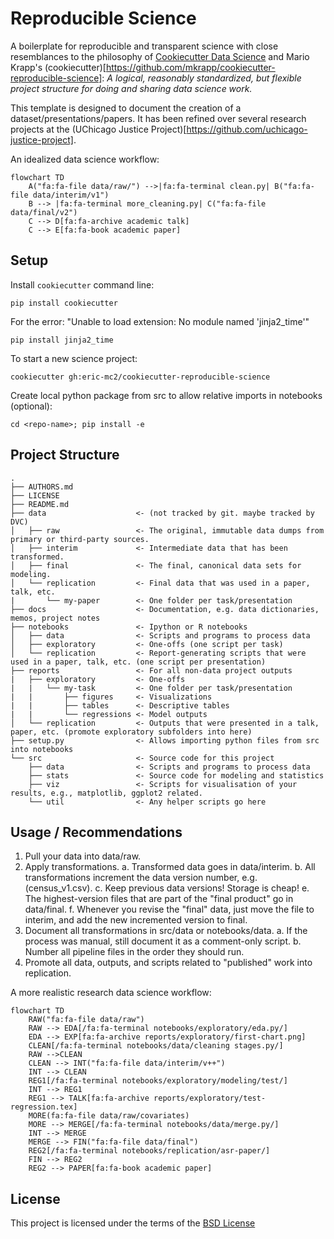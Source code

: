 Reproducible Science
====================

A boilerplate for reproducible and transparent science with close resemblances to the philosophy of [Cookiecutter Data Science](https://github.com/drivendata/cookiecutter-data-science) and Mario Krapp's (cookiecutter)[https://github.com/mkrapp/cookiecutter-reproducible-science]: *A logical, reasonably standardized, but flexible project structure for doing and sharing data science work.*

This template is designed to document the creation of a dataset/presentations/papers. It has been refined over several research projects at the (UChicago Justice Project)[https://github.com/uchicago-justice-project]. 

An idealized data science workflow:

```mermaid
flowchart TD
    A("fa:fa-file data/raw/") -->|fa:fa-terminal clean.py| B("fa:fa-file data/interim/v1")
    B --> |fa:fa-terminal more_cleaning.py| C("fa:fa-file data/final/v2")
    C --> D[fa:fa-archive academic talk]
    C --> E[fa:fa-book academic paper]
```

Setup
------------
Install `cookiecutter` command line: 

`pip install cookiecutter`    

For the error: "Unable to load extension: No module named 'jinja2_time'"

`pip install jinja2_time`

To start a new science project:

`cookiecutter gh:eric-mc2/cookiecutter-reproducible-science`

Create local python package from src to allow relative imports in notebooks (optional):

`cd <repo-name>; pip install -e`

Project Structure
-----------------

```
.
├── AUTHORS.md
├── LICENSE
├── README.md
├── data                    <- (not tracked by git. maybe tracked by DVC)
│   ├── raw                 <- The original, immutable data dumps from primary or third-party sources.
│   ├── interim             <- Intermediate data that has been transformed.
│   ├── final               <- The final, canonical data sets for modeling.
│   └── replication         <- Final data that was used in a paper, talk, etc.
|       └── my-paper        <- One folder per task/presentation
├── docs                    <- Documentation, e.g. data dictionaries, memos, project notes
├── notebooks               <- Ipython or R notebooks
│   ├── data                <- Scripts and programs to process data
│   ├── exploratory         <- One-offs (one script per task)
│   └── replication         <- Report-generating scripts that were used in a paper, talk, etc. (one script per presentation)
├── reports                 <- For all non-data project outputs
|   ├── exploratory         <- One-offs
|   |   └── my-task         <- One folder per task/presentation
|   |       ├── figures     <- Visualizations
|   |       ├── tables      <- Descriptive tables
|   |       └── regressions <- Model outputs
│   └── replication         <- Outputs that were presented in a talk, paper, etc. (promote exploratory subfolders into here)
├── setup.py                <- Allows importing python files from src into notebooks
└── src                     <- Source code for this project
    ├── data                <- Scripts and programs to process data
    ├── stats               <- Source code for modeling and statistics
    ├── viz                 <- Scripts for visualisation of your results, e.g., matplotlib, ggplot2 related.
    └── util                <- Any helper scripts go here
```

Usage / Recommendations
------------

1. Pull your data into data/raw.
2. Apply transformations. 
    a. Transformed data goes in data/interim.
    b. All transformations increment the data version number, e.g. (census_v1.csv).
    c. Keep previous data versions! Storage is cheap!
    e. The highest-version files that are part of the "final product" go in data/final.
    f. Whenever you revise the "final" data, just move the file to interim, and add the new incremented version to final.
3. Document all transformations in src/data or notebooks/data. 
    a. If the process was manual, still document it as a comment-only script.
    b. Number all pipeline files in the order they should run.
4. Promote all data, outputs, and scripts related to "published" work into replication.

A more realistic research data science workflow:

```mermaid
flowchart TD
    RAW("fa:fa-file data/raw")
    RAW --> EDA[/fa:fa-terminal notebooks/exploratory/eda.py/]
    EDA --> EXP[fa:fa-archive reports/exploratory/first-chart.png]
    CLEAN[/fa:fa-terminal notebooks/data/cleaning stages.py/]
    RAW -->CLEAN
    CLEAN --> INT("fa:fa-file data/interim/v++")
    INT --> CLEAN
    REG1[/fa:fa-terminal notebooks/exploratory/modeling/test/]
    INT --> REG1
    REG1 --> TALK[fa:fa-archive reports/exploratory/test-regression.tex]
    MORE(fa:fa-file data/raw/covariates)
    MORE --> MERGE[/fa:fa-terminal notebooks/data/merge.py/]
    INT --> MERGE
    MERGE --> FIN("fa:fa-file data/final")
    REG2[/fa:fa-terminal notebooks/replication/asr-paper/]
    FIN --> REG2
    REG2 --> PAPER[fa:fa-book academic paper]
```

License
-------
This project is licensed under the terms of the [BSD License](/LICENSE)
